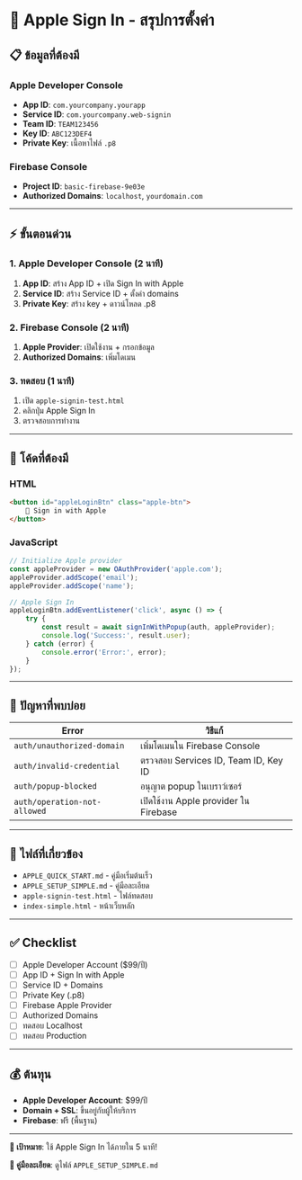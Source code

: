 # 🍎 Apple Sign In - สรุปการตั้งค่า

## 📋 ข้อมูลที่ต้องมี

### Apple Developer Console
- **App ID**: `com.yourcompany.yourapp`
- **Service ID**: `com.yourcompany.web-signin`
- **Team ID**: `TEAM123456`
- **Key ID**: `ABC123DEF4`
- **Private Key**: เนื้อหาไฟล์ `.p8`

### Firebase Console
- **Project ID**: `basic-firebase-9e03e`
- **Authorized Domains**: `localhost`, `yourdomain.com`

---

## ⚡ ขั้นตอนด่วน

### 1. Apple Developer Console (2 นาที)
1. **App ID**: สร้าง App ID + เปิด Sign In with Apple
2. **Service ID**: สร้าง Service ID + ตั้งค่า domains
3. **Private Key**: สร้าง key + ดาวน์โหลด .p8

### 2. Firebase Console (2 นาที)
1. **Apple Provider**: เปิดใช้งาน + กรอกข้อมูล
2. **Authorized Domains**: เพิ่มโดเมน

### 3. ทดสอบ (1 นาที)
1. เปิด `apple-signin-test.html`
2. คลิกปุ่ม Apple Sign In
3. ตรวจสอบการทำงาน

---

## 🔧 โค้ดที่ต้องมี

### HTML
```html
<button id="appleLoginBtn" class="apple-btn">
    🍎 Sign in with Apple
</button>
```

### JavaScript
```javascript
// Initialize Apple provider
const appleProvider = new OAuthProvider('apple.com');
appleProvider.addScope('email');
appleProvider.addScope('name');

// Apple Sign In
appleLoginBtn.addEventListener('click', async () => {
    try {
        const result = await signInWithPopup(auth, appleProvider);
        console.log('Success:', result.user);
    } catch (error) {
        console.error('Error:', error);
    }
});
```

---

## 🚨 ปัญหาที่พบบ่อย

| Error | วิธีแก้ |
|-------|---------|
| `auth/unauthorized-domain` | เพิ่มโดเมนใน Firebase Console |
| `auth/invalid-credential` | ตรวจสอบ Services ID, Team ID, Key ID |
| `auth/popup-blocked` | อนุญาต popup ในเบราว์เซอร์ |
| `auth/operation-not-allowed` | เปิดใช้งาน Apple provider ใน Firebase |

---

## 📁 ไฟล์ที่เกี่ยวข้อง

- `APPLE_QUICK_START.md` - คู่มือเริ่มต้นเร็ว
- `APPLE_SETUP_SIMPLE.md` - คู่มือละเอียด
- `apple-signin-test.html` - ไฟล์ทดสอบ
- `index-simple.html` - หน้าเว็บหลัก

---

## ✅ Checklist

- [ ] Apple Developer Account ($99/ปี)
- [ ] App ID + Sign In with Apple
- [ ] Service ID + Domains
- [ ] Private Key (.p8)
- [ ] Firebase Apple Provider
- [ ] Authorized Domains
- [ ] ทดสอบ Localhost
- [ ] ทดสอบ Production

---

## 💰 ต้นทุน

- **Apple Developer Account**: $99/ปี
- **Domain + SSL**: ขึ้นอยู่กับผู้ให้บริการ
- **Firebase**: ฟรี (พื้นฐาน)

---

**🎯 เป้าหมาย**: ใช้ Apple Sign In ได้ภายใน 5 นาที!

**📖 คู่มือละเอียด**: ดูไฟล์ `APPLE_SETUP_SIMPLE.md` 